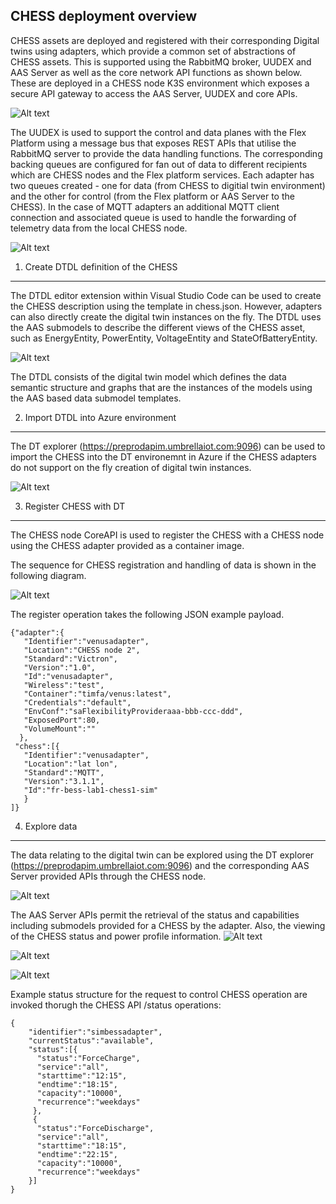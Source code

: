 CHESS deployment overview
-------------------------

CHESS assets are deployed and registered with their corresponding Digital twins using adapters, which provide a common set of abstractions of CHESS assets. This is supported using the RabbitMQ broker, UUDEX and AAS Server as well as the core network API functions as shown below.  These are deployed in a CHESS node K3S environment which exposes a secure API gateway to access the AAS Server, UUDEX and core APIs.

![Alt text](CHESSNode/deploy/images/CHESSNode.png)

The UUDEX is used to support the control and data planes with the Flex Platform using a message bus that exposes REST APIs that utilise the RabbitMQ server to provide the data  handling functions. The corresponding backing queues  are configured for fan out of data to different recipients which are CHESS nodes and the Flex platform services. Each adapter has two queues created - one for data (from CHESS to digitial twin environment) and the other for control (from the Flex platform or AAS Server to the CHESS). In the case of MQTT adapters  an additional MQTT client connection and associated queue is used to handle the forwarding of telemetry data from the local CHESS node.

![Alt text](CHESSNode/deploy/images/UUDEX.png)


1) Create DTDL definition of the CHESS
--------------------------------------

The DTDL editor extension within Visual Studio Code can be used to create the CHESS description using the template in  chess.json. However, adapters can also directly create the digital twin instances on the fly.
The DTDL uses the AAS submodels to describe the different views of the CHESS asset, such as EnergyEntity, PowerEntity, VoltageEntity and StateOfBatteryEntity.

![Alt text](CHESSNode/deploy/images/visualstudio.png)

The DTDL consists of the digital twin model which defines the data semantic structure and graphs that are the instances of the models using the AAS based data submodel templates.

2) Import DTDL into Azure environment
-------------------------------------

The DT explorer (https://preprodapim.umbrellaiot.com:9096) can be used to import the CHESS into the DT environemnt in Azure if the CHESS adapters do not support on the fly creation of digital twin instances.

![Alt text](CHESSNode/deploy/images/upload.png)

3) Register CHESS with DT 
-------------------------
The CHESS node CoreAPI is used to register the CHESS with a CHESS node using the CHESS adapter provided as a container image. 

The sequence for CHESS registration and handling of data is shown in the following  diagram.

![Alt text](CHESSNode/deploy/images/sequence.png)

The register operation takes the following JSON example payload.

```
{"adapter":{
   "Identifier":"venusadapter",				
   "Location":"CHESS node 2",		
   "Standard":"Victron",	
   "Version":"1.0",
   "Id":"venusadapter",					    
   "Wireless":"test",
   "Container":"timfa/venus:latest",
   "Credentials":"default",
   "EnvConf":"saFlexibilityProvideraaa-bbb-ccc-ddd",
   "ExposedPort":80,
   "VolumeMount":""
  },
 "chess":[{
   "Identifier":"venusadapter",
   "Location":"lat lon",					
   "Standard":"MQTT",					 
   "Version":"3.1.1",
   "Id":"fr-bess-lab1-chess1-sim"
   }
]}
```

4) Explore data
---------------
The data relating to the digital twin can be explored using the DT explorer (https://preprodapim.umbrellaiot.com:9096) and the corresponding AAS Server provided APIs through the CHESS node.

![Alt text](CHESSNode/deploy/images/history.png)

The AAS Server APIs permit the retrieval of the status and capabilities including submodels provided for a CHESS by the adapter. Also, the viewing of the CHESS status and power profile information.
![Alt text](CHESSNode/deploy/images/AASServer1.png)

![Alt text](CHESSNode/deploy/images/AASServer2.png)

![Alt text](CHESSNode/deploy/images/AASServer3.png)


Example status structure for the request to control CHESS operation are invoked thorugh the CHESS API /status operations:
```
{
    "identifier":"simbessadapter",
    "currentStatus":"available",
    "status":[{
      "status":"ForceCharge",
      "service":"all",
      "starttime":"12:15",
      "endtime":"18:15",
      "capacity":"10000",
      "recurrence":"weekdays"
     },
     {
      "status":"ForceDischarge",
      "service":"all",
      "starttime":"18:15",
      "endtime":"22:15",
      "capacity":"10000",
      "recurrence":"weekdays"
    }]
}

```
